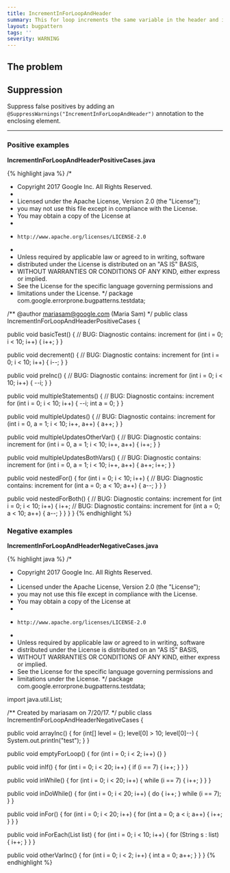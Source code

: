 ```yaml
---
title: IncrementInForLoopAndHeader
summary: This for loop increments the same variable in the header and in the body
layout: bugpattern
tags: ''
severity: WARNING
---
```


<!--
*** AUTO-GENERATED, DO NOT MODIFY ***
To make changes, edit the @BugPattern annotation or the explanation in docs/bugpattern.
-->

## The problem


## Suppression
Suppress false positives by adding an `@SuppressWarnings("IncrementInForLoopAndHeader")` annotation to the enclosing element.

----------

### Positive examples
__IncrementInForLoopAndHeaderPositiveCases.java__

{% highlight java %}
/*
 * Copyright 2017 Google Inc. All Rights Reserved.
 *
 * Licensed under the Apache License, Version 2.0 (the "License");
 * you may not use this file except in compliance with the License.
 * You may obtain a copy of the License at
 *
 *     http://www.apache.org/licenses/LICENSE-2.0
 *
 * Unless required by applicable law or agreed to in writing, software
 * distributed under the License is distributed on an "AS IS" BASIS,
 * WITHOUT WARRANTIES OR CONDITIONS OF ANY KIND, either express or implied.
 * See the License for the specific language governing permissions and
 * limitations under the License.
 */
package com.google.errorprone.bugpatterns.testdata;

/** @author mariasam@google.com (Maria Sam) */
public class IncrementInForLoopAndHeaderPositiveCases {

  public void basicTest() {
    // BUG: Diagnostic contains: increment
    for (int i = 0; i < 10; i++) {
      i++;
    }
  }

  public void decrement() {
    // BUG: Diagnostic contains: increment
    for (int i = 0; i < 10; i++) {
      i--;
    }
  }

  public void preInc() {
    // BUG: Diagnostic contains: increment
    for (int i = 0; i < 10; i++) {
      --i;
    }
  }

  public void multipleStatements() {
    // BUG: Diagnostic contains: increment
    for (int i = 0; i < 10; i++) {
      --i;
      int a = 0;
    }
  }

  public void multipleUpdates() {
    // BUG: Diagnostic contains: increment
    for (int i = 0, a = 1; i < 10; i++, a++) {
      a++;
    }
  }

  public void multipleUpdatesOtherVar() {
    // BUG: Diagnostic contains: increment
    for (int i = 0, a = 1; i < 10; i++, a++) {
      i++;
    }
  }

  public void multipleUpdatesBothVars() {
    // BUG: Diagnostic contains: increment
    for (int i = 0, a = 1; i < 10; i++, a++) {
      a++;
      i++;
    }
  }

  public void nestedFor() {
    for (int i = 0; i < 10; i++) {
      // BUG: Diagnostic contains: increment
      for (int a = 0; a < 10; a++) {
        a--;
      }
    }
  }

  public void nestedForBoth() {
    // BUG: Diagnostic contains: increment
    for (int i = 0; i < 10; i++) {
      i++;
      // BUG: Diagnostic contains: increment
      for (int a = 0; a < 10; a++) {
        a--;
      }
    }
  }
}
{% endhighlight %}

### Negative examples
__IncrementInForLoopAndHeaderNegativeCases.java__

{% highlight java %}
/*
 * Copyright 2017 Google Inc. All Rights Reserved.
 *
 * Licensed under the Apache License, Version 2.0 (the "License");
 * you may not use this file except in compliance with the License.
 * You may obtain a copy of the License at
 *
 *     http://www.apache.org/licenses/LICENSE-2.0
 *
 * Unless required by applicable law or agreed to in writing, software
 * distributed under the License is distributed on an "AS IS" BASIS,
 * WITHOUT WARRANTIES OR CONDITIONS OF ANY KIND, either express or implied.
 * See the License for the specific language governing permissions and
 * limitations under the License.
 */
package com.google.errorprone.bugpatterns.testdata;

import java.util.List;

/** Created by mariasam on 7/20/17. */
public class IncrementInForLoopAndHeaderNegativeCases {

  public void arrayInc() {
    for (int[] level = {}; level[0] > 10; level[0]--) {
      System.out.println("test");
    }
  }

  public void emptyForLoop() {
    for (int i = 0; i < 2; i++) {}
  }

  public void inIf() {
    for (int i = 0; i < 20; i++) {
      if (i == 7) {
        i++;
      }
    }
  }

  public void inWhile() {
    for (int i = 0; i < 20; i++) {
      while (i == 7) {
        i++;
      }
    }
  }

  public void inDoWhile() {
    for (int i = 0; i < 20; i++) {
      do {
        i++;
      } while (i == 7);
    }
  }

  public void inFor() {
    for (int i = 0; i < 20; i++) {
      for (int a = 0; a < i; a++) {
        i++;
      }
    }
  }

  public void inForEach(List<String> list) {
    for (int i = 0; i < 10; i++) {
      for (String s : list) {
        i++;
      }
    }
  }

  public void otherVarInc() {
    for (int i = 0; i < 2; i++) {
      int a = 0;
      a++;
    }
  }
}
{% endhighlight %}

